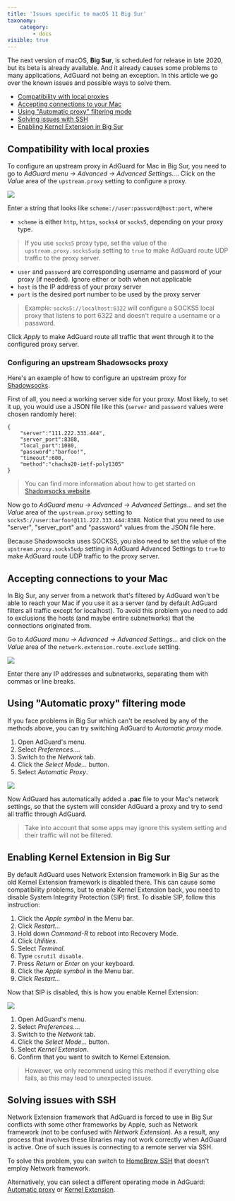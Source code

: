 ```yaml
---
title: 'Issues specific to macOS 11 Big Sur'
taxonomy:
    category:
        - docs
visible: true
---
```


The next version of macOS, **Big Sur**, is scheduled for release in late 2020, but its beta is already available. And it already causes some problems to many applications, AdGuard not being an exception. In this article we go over the known issues and possible ways to solve them.

* [Compatibility with local proxies](#local-proxies)
* [Accepting connections to your Mac](#accepting-connections)
* [Using "Automatic proxy" filtering mode](#automatic-proxy)
* [Solving issues with SSH](#ssh)
* [Enabling Kernel Extension in Big Sur](#kernel-extension)


<a id="local-proxies"></a>

## Compatibility with local proxies

To configure an upstream proxy in AdGuard for Mac in Big Sur, you need to go to *AdGuard menu -> Advanced -> Advanced Settings...*. Click on the *Value* area of the `upstream.proxy` setting to configure a proxy.

<img src="https://cdn.adguard.com/public/Adguard/kb/BigSur/problems/proxy_en.png" style="max-width: 650px;">

Enter a string that looks like `scheme://user:password@host:port`, where

* `scheme` is either `http`, `https`, `socks4` or `socks5`, depending on your proxy type.

>If you use `socks5` proxy type, set the value of the `upstream.proxy.socks5udp` setting to `true` to make AdGuard route UDP traffic to the proxy server.

* `user` and `password` are corresponding username and password of your proxy (if needed). Ignore either or both when not applicable
* `host` is the IP address of your proxy server 
* `port` is the desired port number to be used by the proxy server

>Example: `socks5://localhost:6322` will configure a SOCKS5 local proxy that listens to port 6322 and doesn't require a username or a password.

Click *Apply* to make AdGuard route all traffic that went through it to the configured proxy server.

### Configuring an upstream Shadowsocks proxy

Here's an example of how to configure an upstream proxy for [Shadowsocks](https://shadowsocks.org/en/index.html).

First of all, you need a working server side for your proxy. Most likely, to set it up, you would use a JSON file like this (`server` and `password` values were chosen randomly here):

```
{
    "server":"111.222.333.444",
    "server_port":8388,
    "local_port":1080,
    "password":"barfoo!",
    "timeout":600,
    "method":"chacha20-ietf-poly1305"
}
```

>You can find more information about how to get started on [Shadowsocks website](https://shadowsocks.org/en/config/quick-guide.html).

Now go to *AdGuard menu -> Advanced -> Advanced Settings...* and set the *Value* area of the `upstream.proxy` setting to `socks5://user:barfoo!@111.222.333.444:8388`. Notice that you need to use "server", "server_port" and "password" values from the JSON file here.

Because Shadowsocks uses SOCKS5, you also need to set the value of the `upstream.proxy.socks5udp` setting in AdGuard Advanced Settings to `true` to make AdGuard route UDP traffic to the proxy server.

<a id="accepting-connections"></a>

## Accepting connections to your Mac

In Big Sur, any server from a network that's filtered by AdGuard won't be able to reach your Mac if you use it as a server (and by default AdGuard filters all traffic except for localhost). To avoid this problem you need to add to exclusions the hosts (and maybe entire subnetworks) that the connections originated from.

Go to *AdGuard menu -> Advanced -> Advanced Settings...* and click on the *Value* area of the `network.extension.route.exclude` setting.

<img src="https://cdn.adguard.com/public/Adguard/kb/BigSur/problems/connections_en.png" style="max-width: 650px;">

Enter there any IP addresses and subnetworks, separating them with commas or line breaks.


<a id="automatic-proxy"></a>

## Using "Automatic proxy" filtering mode

If you face problems in Big Sur which can't be resolved by any of the methods above, you can try switching AdGuard to *Automatic proxy* mode.

1) Open AdGuard's menu.
2) Select *Preferences...*. 
3) Switch to the *Network* tab. 
4) Click the *Select Mode...* button.
5) Select *Automatic Proxy*.

<img src="https://cdn.adguard.com/public/Adguard/kb/BigSur/problems/automatic-proxy_en.png" style="max-width: 650px;">

Now AdGuard has automatically added a **.pac** file to your Mac's network settings, so that the system will consider AdGuard a proxy and try to send all traffic through AdGuard.

>Take into account that some apps may ignore this system setting and their traffic will not be filtered.


<a id="kernel-extension"></a>

## Enabling Kernel Extension in Big Sur

By default AdGuard uses Network Extension framework in Big Sur as the old Kernel Extension framework is disabled there. This can cause some compatibility problems, but to enable Kernel Extension back, you need to disable System Integrity Protection (SIP) first. To disable SIP, follow this instruction:

1) Click the *Apple symbol* in the Menu bar.
2) Click *Restart…*
3) Hold down *Command-R* to reboot into Recovery Mode.
4) Click *Utilities*.
5) Select *Terminal*.
6) Type `csrutil disable`.
7) Press *Return* or *Enter* on your keyboard.
8) Click the *Apple symbol* in the Menu bar.
9) Click *Restart…*

Now that SIP is disabled, this is how you enable Kernel Extension:

<img src="https://cdn.adguard.com/public/Adguard/kb/BigSur/problems/kernel_en.png" style="max-width: 650px;">

1) Open AdGuard's menu.
2) Select *Preferences...*. 
3) Switch to the *Network* tab. 
4) Click the *Select Mode...* button.
5) Select *Kernel Extension*.
6) Confirm that you want to switch to Kernel Extension.

>However, we only recommend using this method if everything else fails, as this may lead to unexpected issues.


<a id="ssh"></a>

## Solving issues with SSH

Network Extension framework that AdGuard is forced to use in Big Sur conflicts with some other frameworks by Apple, such as Network framework (not to be confused with *Network Extension*). As a result, any process that involves these libraries may not work correctly when AdGuard is active. One of such issues is connecting to a remote server via SSH.

To solve this problem, you can switch to [HomeBrew SSH](https://formulae.brew.sh/formula/openssh) that doesn't employ Network framework.

Alternatively, you can select a different operating mode in AdGuard: [Automatic proxy](#automatic-proxy) or [Kernel Extension](#kernel-extension).